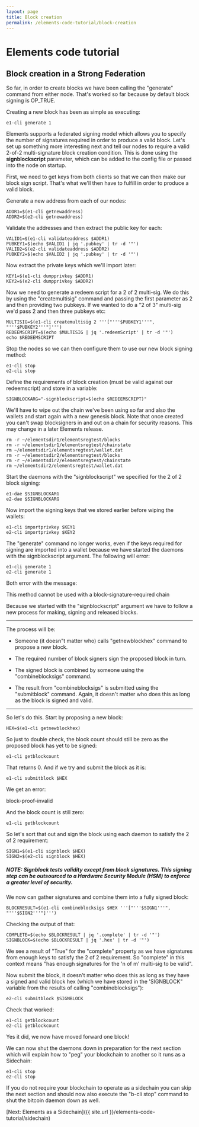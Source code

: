 ```yaml
---
layout: page
title: Block creation
permalink: /elements-code-tutorial/block-creation
---
```


# Elements code tutorial

## Block creation in a Strong Federation

So far, in order to create blocks we have been calling the "generate" command from either node. That's worked so far because by default block signing is OP_TRUE.

Creating a new block has been as simple as executing:

~~~~
e1-cli generate 1
~~~~

Elements supports a federated signing model which allows you to specify the number of signatures required in order to produce a valid block. Let's set up something more interesting next and tell our nodes to require a valid 2-of-2 multi-signature block creation condition. This is done using the **signblockscript** parameter, which can be added to the config file or passed into the node on startup. 

First, we need to get keys from both clients so that we can then make our block sign script. That's what we'll then have to fulfill in order to produce a valid block.

Generate a new address from each of our nodes:

~~~~
ADDR1=$(e1-cli getnewaddress)
ADDR2=$(e2-cli getnewaddress)
~~~~

Validate the addresses and then extract the public key for each:

~~~~
VALID1=$(e1-cli validateaddress $ADDR1)
PUBKEY1=$(echo $VALID1 | jq '.pubkey' | tr -d '"')
VALID2=$(e2-cli validateaddress $ADDR2)
PUBKEY2=$(echo $VALID2 | jq '.pubkey' | tr -d '"')
~~~~

Now extract the private keys which we'll import later:

~~~~
KEY1=$(e1-cli dumpprivkey $ADDR1)
KEY2=$(e2-cli dumpprivkey $ADDR2)
~~~~

Now we need to generate a redeem script for a 2 of 2 multi-sig. We do this by using the "createmultisig" command and passing the first parameter as 2 and then providing two pubkeys. If we wanted to do a "2 of 3" multi-sig we'd pass 2 and then three pubkeys etc:

~~~~
MULTISIG=$(e1-cli createmultisig 2 '''["'''$PUBKEY1'''", "'''$PUBKEY2'''"]''')
REDEEMSCRIPT=$(echo $MULTISIG | jq '.redeemScript' | tr -d '"')
echo $REDEEMSCRIPT
~~~~

Stop the nodes so we can then configure them to use our new block signing method:

~~~~
e1-cli stop
e2-cli stop
~~~~

Define the requirements of block creation (must be valid against our redeemscript) and store in a variable:

~~~~
SIGNBLOCKARG="-signblockscript=$(echo $REDEEMSCRIPT)"
~~~~

We'll have to wipe out the chain we've been using so far and also the wallets and start again with a new genesis block. Note that once created you can't swap blocksigners in and out on a chain for security reasons. This may change in a later Elements release.

~~~~
rm -r ~/elementsdir1/elementsregtest/blocks
rm -r ~/elementsdir1/elementsregtest/chainstate
rm ~/elementsdir1/elementsregtest/wallet.dat
rm -r ~/elementsdir2/elementsregtest/blocks
rm -r ~/elementsdir2/elementsregtest/chainstate
rm ~/elementsdir2/elementsregtest/wallet.dat
~~~~

Start the daemons with the "signblockscript" we specified for the 2 of 2 block signing:

~~~~
e1-dae $SIGNBLOCKARG
e2-dae $SIGNBLOCKARG
~~~~

Now import the signing keys that we stored earlier before wiping the wallets: 

~~~~
e1-cli importprivkey $KEY1
e2-cli importprivkey $KEY2
~~~~

The "generate" command no longer works, even if the keys required for signing are imported into a wallet because we have started the daemons with the signblockscript argument. The following will error:

~~~~
e1-cli generate 1
e2-cli generate 1
~~~~

Both error with the message:

<div class="console-output">This method cannot be used with a block-signature-required chain
</div>

Because we started with the "signblockscript" argument we have to follow a new process for making, signing and released blocks.

* * *

The process will be:

* Someone (it doesn"t matter who) calls "getnewblockhex" command to propose a new block.

* The required number of block signers sign the proposed block in turn.

* The signed block is combined by someone using the "combineblocksigs" command.

* The result from "combineblocksigs" is submitted using the "submitblock" command. Again, it doesn't matter who does this as long as the block is signed and valid.

* * *

So let's do this. Start by proposing a new block:

~~~~
HEX=$(e1-cli getnewblockhex)
~~~~

So just to double check, the block count should still be zero as the proposed block has yet to be signed:

~~~~
e1-cli getblockcount
~~~~

That returns 0. And if we try and submit the block as it is:

~~~~
e1-cli submitblock $HEX
~~~~

We get an error:

<div class="console-output">block-proof-invalid
</div>

And the block count is still zero:

~~~~
e1-cli getblockcount
~~~~

So let's sort that out and sign the block using each daemon to satisfy the 2 of 2 requirement:

~~~~
SIGN1=$(e1-cli signblock $HEX)
SIGN2=$(e2-cli signblock $HEX)
~~~~

##### NOTE: Signblock tests validity except from block signatures. This signing step can be outsourced to a Hardware Security Module (HSM) to enforce a greater level of security.

We now can gather signatures and combine them into a fully signed block:

~~~~
BLOCKRESULT=$(e1-cli combineblocksigs $HEX '''["'''$SIGN1'''", "'''$SIGN2'''"]''')
~~~~

Checking the output of that:

~~~~
COMPLETE=$(echo $BLOCKRESULT | jq '.complete' | tr -d '"')
SIGNBLOCK=$(echo $BLOCKRESULT | jq '.hex' | tr -d '"')
~~~~

We see a result of "True" for the "complete" property as we have signatures from enough keys to satisfy the 2 of 2 requirement. So "complete" in this context means "has enough signatures for the 'n of m' multi-sig to be valid".

Now submit the block, it doesn't matter who does this as long as they have a signed and valid block hex (which we have stored in the 'SIGNBLOCK" variable from the results of calling "combineblocksigs"):

~~~~
e2-cli submitblock $SIGNBLOCK
~~~~

Check that worked:

~~~~
e1-cli getblockcount
e2-cli getblockcount
~~~~

Yes it did, we now have moved forward one block!

We can now shut the daemons down in preparation for the next section which will explain how to "peg" your blockchain to another so it runs as a Sidechain:

~~~~
e1-cli stop
e2-cli stop
~~~~

If you do not require your blockchain to operate as a sidechain you can skip the next section and should now also execute the "b-cli stop" command to shut the bitcoin daemon down as well.


[Next: Elements as a Sidechain]({{ site.url }}/elements-code-tutorial/sidechain)

